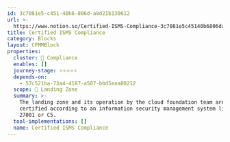 ```yaml
---
id: 3c7081e5-c451-40b6-806d-a8d21b130612
url: >-
  https://www.notion.so/Certified-ISMS-Compliance-3c7081e5c45140b6806da8d21b130612
title: Certified ISMS Compliance
category: Blocks
layout: CFMMBlock
properties:
  cluster: 🔖 Compliance
  enables: []
  journey-stage: ⭐️⭐️⭐️⭐️⭐️
  depends-on:
    - 57c521ba-73a4-4187-a507-bbd5eaa80212
  scope: 🛬 Landing Zone
  summary: >-
    The landing zone and its operation by the cloud foundation team are
    certified according to an information security management system like ISO
    27001 or C5.
  tool-implementations: []
  name: Certified ISMS Compliance
---
```


